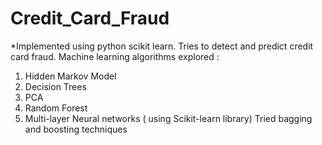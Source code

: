 # Credit_Card_Fraud

*Implemented using python scikit learn.
Tries to detect and predict credit card fraud. 
Machine learning algorithms explored :
1. Hidden Markov Model
2. Decision Trees
3. PCA
4. Random Forest
5. Multi-layer Neural networks ( using Scikit-learn library)
Tried bagging and boosting techniques
